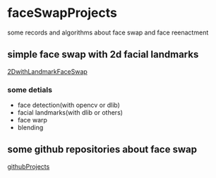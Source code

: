 # faceSwapProjects
some records and algorithms about face swap and face reenactment 


## simple face swap with 2d facial landmarks
[2DwithLandmarkFaceSwap](2DwithLandmarkFaceSwap/README.md)
### some detials
* face detection(with opencv or dlib)
* facial landmarks(with dlib or others)
* face warp
* blending 

## some github repositories about face swap
[githubProjects](githubProjects/README.md)

